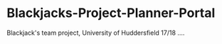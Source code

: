 # Blackjacks-Project-Planner-Portal
Blackjack's team project, University of Huddersfield 17/18
....

